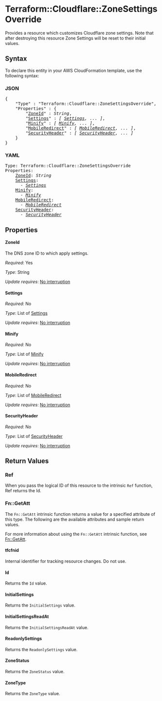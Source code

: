 # Terraform::Cloudflare::ZoneSettingsOverride

Provides a resource which customizes Cloudflare zone settings. Note that after destroying this resource Zone Settings will be reset to their initial values.

## Syntax

To declare this entity in your AWS CloudFormation template, use the following syntax:

### JSON

<pre>
{
    "Type" : "Terraform::Cloudflare::ZoneSettingsOverride",
    "Properties" : {
        "<a href="#zoneid" title="ZoneId">ZoneId</a>" : <i>String</i>,
        "<a href="#settings" title="Settings">Settings</a>" : <i>[ <a href="settings.md">Settings</a>, ... ]</i>,
        "<a href="#minify" title="Minify">Minify</a>" : <i>[ <a href="minify.md">Minify</a>, ... ]</i>,
        "<a href="#mobileredirect" title="MobileRedirect">MobileRedirect</a>" : <i>[ <a href="mobileredirect.md">MobileRedirect</a>, ... ]</i>,
        "<a href="#securityheader" title="SecurityHeader">SecurityHeader</a>" : <i>[ <a href="securityheader.md">SecurityHeader</a>, ... ]</i>
    }
}
</pre>

### YAML

<pre>
Type: Terraform::Cloudflare::ZoneSettingsOverride
Properties:
    <a href="#zoneid" title="ZoneId">ZoneId</a>: <i>String</i>
    <a href="#settings" title="Settings">Settings</a>: <i>
      - <a href="settings.md">Settings</a></i>
    <a href="#minify" title="Minify">Minify</a>: <i>
      - <a href="minify.md">Minify</a></i>
    <a href="#mobileredirect" title="MobileRedirect">MobileRedirect</a>: <i>
      - <a href="mobileredirect.md">MobileRedirect</a></i>
    <a href="#securityheader" title="SecurityHeader">SecurityHeader</a>: <i>
      - <a href="securityheader.md">SecurityHeader</a></i>
</pre>

## Properties

#### ZoneId

The DNS zone ID to which apply settings.

_Required_: Yes

_Type_: String

_Update requires_: [No interruption](https://docs.aws.amazon.com/AWSCloudFormation/latest/UserGuide/using-cfn-updating-stacks-update-behaviors.html#update-no-interrupt)

#### Settings

_Required_: No

_Type_: List of <a href="settings.md">Settings</a>

_Update requires_: [No interruption](https://docs.aws.amazon.com/AWSCloudFormation/latest/UserGuide/using-cfn-updating-stacks-update-behaviors.html#update-no-interrupt)

#### Minify

_Required_: No

_Type_: List of <a href="minify.md">Minify</a>

_Update requires_: [No interruption](https://docs.aws.amazon.com/AWSCloudFormation/latest/UserGuide/using-cfn-updating-stacks-update-behaviors.html#update-no-interrupt)

#### MobileRedirect

_Required_: No

_Type_: List of <a href="mobileredirect.md">MobileRedirect</a>

_Update requires_: [No interruption](https://docs.aws.amazon.com/AWSCloudFormation/latest/UserGuide/using-cfn-updating-stacks-update-behaviors.html#update-no-interrupt)

#### SecurityHeader

_Required_: No

_Type_: List of <a href="securityheader.md">SecurityHeader</a>

_Update requires_: [No interruption](https://docs.aws.amazon.com/AWSCloudFormation/latest/UserGuide/using-cfn-updating-stacks-update-behaviors.html#update-no-interrupt)

## Return Values

### Ref

When you pass the logical ID of this resource to the intrinsic `Ref` function, Ref returns the Id.

### Fn::GetAtt

The `Fn::GetAtt` intrinsic function returns a value for a specified attribute of this type. The following are the available attributes and sample return values.

For more information about using the `Fn::GetAtt` intrinsic function, see [Fn::GetAtt](https://docs.aws.amazon.com/AWSCloudFormation/latest/UserGuide/intrinsic-function-reference-getatt.html).

#### tfcfnid

Internal identifier for tracking resource changes. Do not use.

#### Id

Returns the <code>Id</code> value.

#### InitialSettings

Returns the <code>InitialSettings</code> value.

#### InitialSettingsReadAt

Returns the <code>InitialSettingsReadAt</code> value.

#### ReadonlySettings

Returns the <code>ReadonlySettings</code> value.

#### ZoneStatus

Returns the <code>ZoneStatus</code> value.

#### ZoneType

Returns the <code>ZoneType</code> value.

